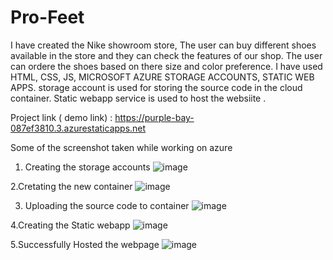 # Pro-Feet

I have created the Nike showroom store, The user can buy different shoes available in the store and they can check the features of our shop.
The user can ordere the shoes based on there size and color preference.
I have used HTML, CSS, JS, MICROSOFT AZURE STORAGE ACCOUNTS, STATIC WEB APPS.
storage account is used for storing the source code in the cloud container.
Static webapp service is used to host the websiite .

Project link ( demo link) : https://purple-bay-087ef3810.3.azurestaticapps.net

Some of the screenshot taken while working on azure

1. Creating the storage accounts
![image](https://github.com/sweshithaa/Pro-Feet/assets/113783617/49f9c2b0-afbf-4bee-a811-3dc4a6996668)

2.Cretating the new container
![image](https://github.com/sweshithaa/Pro-Feet/assets/113783617/9f21569b-2187-4957-859d-7caa9ac9673e)

3. Uploading the source code to container
![image](https://github.com/sweshithaa/Pro-Feet/assets/113783617/531baa4e-e18c-4e0c-82cc-9de585118102)

4.Creating the Static webapp
![image](https://github.com/sweshithaa/Pro-Feet/assets/113783617/bbe16b33-ba87-4d4f-88e0-1490d321550e)

5.Successfully Hosted the webpage
![image](https://github.com/sweshithaa/Pro-Feet/assets/113783617/c0a0d747-628d-4505-a06b-a600b4883130)
